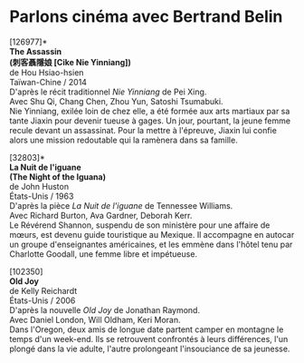 # Parlons cinéma avec Bertrand Belin

[126977]\*  
**The Assassin**  
**(刺客聶隱娘 [Cike Nie Yinniang])**  
de Hou Hsiao-hsien  
Taïwan-Chine / 2014  
D'après le récit traditionnel _Nie Yinniang_ de Pei Xing.  
Avec Shu Qi, Chang Chen, Zhou Yun, Satoshi Tsumabuki.  
Nie Yinniang, exilée loin de chez elle, a été formée aux arts martiaux par sa tante Jiaxin pour devenir tueuse à gages. Un jour, pourtant, la jeune femme recule devant un assassinat. Pour la mettre à l'épreuve, Jiaxin lui confie alors une mission redoutable qui la ramènera dans sa famille.

[32803]\*  
**La Nuit de l'iguane**  
**(The Night of the Iguana)**  
de John Huston  
États-Unis / 1963  
D'après la pièce _La Nuit de l'iguane_ de Tennessee Williams.  
Avec Richard Burton, Ava Gardner, Deborah Kerr.  
Le Révérend Shannon, suspendu de son ministère pour une affaire de mœurs, est devenu guide touristique au Mexique. Il accompagne en autocar un groupe d'enseignantes américaines, et les emmène dans l'hôtel tenu par Charlotte Goodall, une femme libre et impétueuse.

[102350]  
**Old Joy**  
de Kelly Reichardt  
États-Unis / 2006  
D'après la nouvelle _Old Joy_ de Jonathan Raymond.  
Avec Daniel London, Will Oldham, Keri Moran.  
Dans l'Oregon, deux amis de longue date partent camper en montagne le temps d'un week-end. Ils se retrouvent confrontés à leurs différences, l'un plongé dans la vie adulte, l'autre prolongeant l'insouciance de sa jeunesse.
